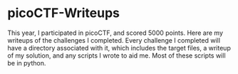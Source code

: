 # picoCTF-Writeups
This year, I participated in picoCTF, and scored 5000 points. Here are my writeups of the challenges I completed. Every challenge I completed will have a directory associated with it, which includes the target files, a writeup of my solution, and any scripts I wrote to aid me. Most of these scripts will be in python.
